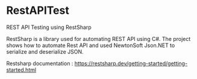 # RestAPITest
REST API Testing using RestSharp


RestSharp is a library used for automating REST API using C#. 
The project shows how to automate Rest API  and  used NewtonSoft Json.NET to serialize and deserialize JSON.

Restsharp documentation : https://restsharp.dev/getting-started/getting-started.html
